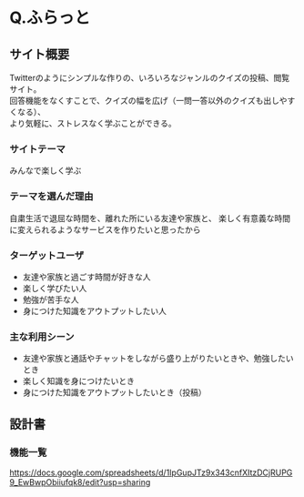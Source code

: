# Q.ふらっと

## サイト概要
Twitterのようにシンプルな作りの、いろいろなジャンルのクイズの投稿、閲覧サイト。  
回答機能をなくすことで、クイズの幅を広げ（一問一答以外のクイズも出しやすくなる）、  
より気軽に、ストレスなく学ぶことができる。

### サイトテーマ
みんなで楽しく学ぶ

### テーマを選んだ理由
自粛生活で退屈な時間を、離れた所にいる友達や家族と、
楽しく有意義な時間に変えられるようなサービスを作りたいと思ったから

### ターゲットユーザ
* 友達や家族と過ごす時間が好きな人
* 楽しく学びたい人
* 勉強が苦手な人
* 身につけた知識をアウトプットしたい人

### 主な利用シーン
* 友達や家族と通話やチャットをしながら盛り上がりたいときや、勉強したいとき
* 楽しく知識を身につけたいとき
* 身につけた知識をアウトプットしたいとき（投稿）

## 設計書

### 機能一覧
https://docs.google.com/spreadsheets/d/1IpGupJTz9x343cnfXItzDCjRUPG9_EwBwpObiiufqk8/edit?usp=sharing


